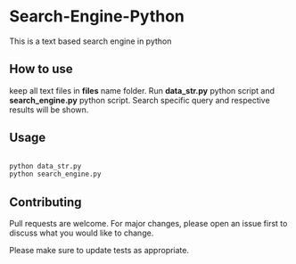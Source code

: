 # Search-Engine-Python

This is a text based search engine in python

## How to use 

keep all text files in **files** name folder. Run **data_str.py** python script and **search_engine.py** python script. Search specific query and respective results will be shown.


## Usage

```python

python data_str.py
python search_engine.py

```

## Contributing
Pull requests are welcome. For major changes, please open an issue first to discuss what you would like to change.

Please make sure to update tests as appropriate.
